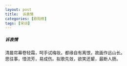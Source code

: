 ```yaml
---
layout: post
title:  诉衷情
categories: [欧阳修]
tags: [宋词]
---
```


##### 诉衷情


清晨帘幕卷轻霜，呵手试梅妆。都缘自有离恨，故画作远山长。
　 
<br>思往事，惜流芳，易成伤。拟歌先敛，欲笑还颦，最断人肠。 

　　　　 




　　　　　　　　　　　　　　　　　　　　　　　　 
　　　　　　　　　　　　　　　　　　 
　　　　　　　　　 
　　　　　　　　　　　　　　　　　　　　　　 
　　　　　　　　　　　　　　　　　 
　　　　　　　　　　　　　　　　　　　　　　　　　　　 
 
　　　　　　　 































